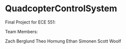 # QuadcopterControlSystem

Final Project for ECE 551:

Team Members:

Zach Berglund
Theo Hornung
Ethan Simonen
Scott Woolf